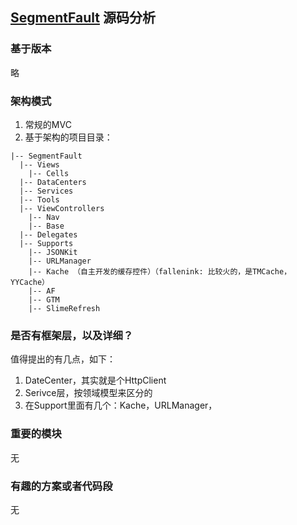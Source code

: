 ## [SegmentFault](https://github.com/gaosboy/iOSSF) 源码分析

### 基于版本

略

### 架构模式

  1. 常规的MVC
  2. 基于架构的项目目录：
  ```
  |-- SegmentFault
    |-- Views
      |-- Cells
    |-- DataCenters
    |-- Services
    |-- Tools
    |-- ViewControllers
      |-- Nav
      |-- Base
    |-- Delegates
    |-- Supports
      |-- JSONKit
      |-- URLManager
      |-- Kache （自主开发的缓存控件）（fallenink: 比较火的，是TMCache，YYCache）
      |-- AF
      |-- GTM
      |-- SlimeRefresh
  ```

### 是否有框架层，以及详细？

值得提出的有几点，如下：

  1. DateCenter，其实就是个HttpClient
  2. Serivce层，按领域模型来区分的
  3. 在Support里面有几个：Kache，URLManager，

### 重要的模块

无

### 有趣的方案或者代码段

无
